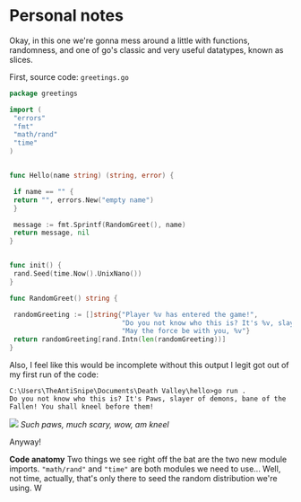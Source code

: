 # Personal notes

Okay, in this one we're gonna mess around a little with functions, randomness, and one of go's classic and very useful datatypes, known as slices.

First, source code:
`greetings.go`
```go
package greetings

import (
 "errors"
 "fmt"
 "math/rand"
 "time"
)


func Hello(name string) (string, error) {

 if name == "" {
 return "", errors.New("empty name")
 }

 message := fmt.Sprintf(RandomGreet(), name)
 return message, nil
}


func init() {
 rand.Seed(time.Now().UnixNano())
}

func RandomGreet() string {

 randomGreeting := []string{"Player %v has entered the game!", 
							"Do you not know who this is? It's %v, slayer of demons, bane of the Fallen! You shall kneel before them!", 
							"May the force be with you, %v"}
 return randomGreeting[rand.Intn(len(randomGreeting))]
}
```

Also, I feel like this would be incomplete without this output I legit got out of my first run of the code:

```
C:\Users\TheAntiSnipe\Documents\Death Valley\hello>go run . 
Do you not know who this is? It's Paws, slayer of demons, bane of the Fallen! You shall kneel before them!
```
![](https://static.boredpanda.com/blog/wp-content/uploads/2020/03/5e6782b89ee19_1nyn34drl0l31__700.jpg)
*Such paws, much scary, wow, am kneel*

Anyway!

**Code anatomy**
Two things we see right off the bat are the two new module imports. `"math/rand"` and `"time"` are both modules we need to use... Well, not time, actually, that's only there to seed the random distribution we're using. W